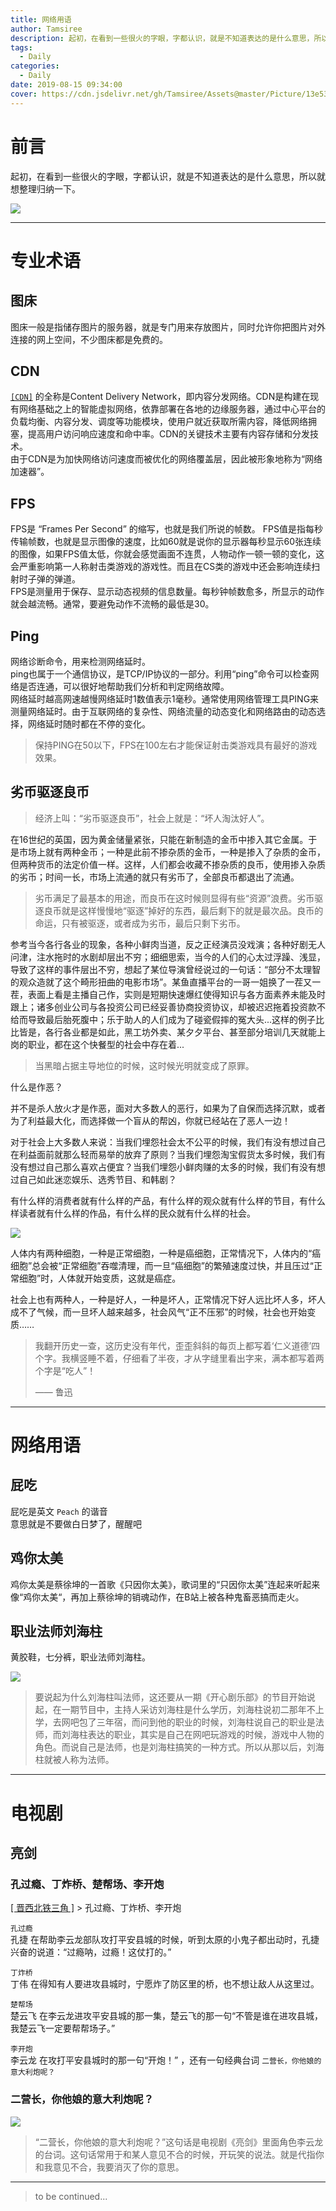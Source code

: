 ```yaml
---
title: 网络用语
author: Tamsiree
description: 起初，在看到一些很火的字眼，字都认识，就是不知道表达的是什么意思，所以就想整理归纳一下。
tags:
  - Daily
categories:
  - Daily
date: 2019-08-15 09:34:00
cover: https://cdn.jsdelivr.net/gh/Tamsiree/Assets@master/Picture/13e535eb4f3c0276170cab8f4878aa57ed5879b3.jpg
---
```


# 前言
起初，在看到一些很火的字眼，字都认识，就是不知道表达的是什么意思，所以就想整理归纳一下。

![](https://cdn.jsdelivr.net/gh/Tamsiree/Assets@master/Picture/upic_31528482_ZWxVYlJBeXBESTlpbm9Ib1diMHRGUT09_1571244105358.jpg)

---

# 专业术语
## 图床
图床一般是指储存图片的服务器，就是专门用来存放图片，同时允许你把图片对外连接的网上空间，不少图床都是免费的。  

## CDN
[`[CDN]`](https://tamsiree.com/Technical-Research/CDN/CDN/) 的全称是Content Delivery Network，即内容分发网络。CDN是构建在现有网络基础之上的智能虚拟网络，依靠部署在各地的边缘服务器，通过中心平台的负载均衡、内容分发、调度等功能模块，使用户就近获取所需内容，降低网络拥塞，提高用户访问响应速度和命中率。CDN的关键技术主要有内容存储和分发技术。  
由于CDN是为加快网络访问速度而被优化的网络覆盖层，因此被形象地称为“网络加速器”。

## FPS
FPS是 “Frames Per Second” 的缩写，也就是我们所说的帧数。
FPS值是指每秒传输帧数，也就是显示图像的速度，比如60就是说你的显示器每秒显示60张连续的图像，如果FPS值太低，你就会感觉画面不连贯，人物动作一顿一顿的变化，这会严重影响第一人称射击类游戏的游戏性。而且在CS类的游戏中还会影响连续扫射时子弹的弹道。  
FPS是测量用于保存、显示动态视频的信息数量。每秒钟帧数愈多，所显示的动作就会越流畅。通常，要避免动作不流畅的最低是30。

## Ping
网络诊断命令，用来检测网络延时。  
ping也属于一个通信协议，是TCP/IP协议的一部分。利用“ping”命令可以检查网络是否连通，可以很好地帮助我们分析和判定网络故障。  
网络延时越高网速越慢网络延时1数值表示1毫秒。通常使用网络管理工具PING来测量网络延时。由于互联网络的复杂性、网络流量的动态变化和网络路由的动态选择，网络延时随时都在不停的变化。

> 保持PING在50以下，FPS在100左右才能保证射击类游戏具有最好的游戏效果。

## 劣币驱逐良币

> 经济上叫：“劣币驱逐良币”，社会上就是：“坏人淘汰好人”。

在16世纪的英国，因为黄金储量紧张，只能在新制造的金币中掺入其它金属。于是市场上就有两种金币；一种是此前不掺杂质的金币，一种是掺入了杂质的金币，但两种货币的法定价值一样。这样，人们都会收藏不掺杂质的良币，使用掺入杂质的劣币；时间一长，市场上流通的就只有劣币了，全部良币都退出了流通。

> 劣币满足了最基本的用途，而良币在这时候则显得有些“资源”浪费。劣币驱逐良币就是这样慢慢地“驱逐”掉好的东西，最后剩下的就是最次品。良币的命运，只有被驱逐，或者成为劣币，最后只剩下劣币。

参考当今各行各业的现象，各种小鲜肉当道，反之正经演员没戏演；各种好剧无人问津，注水拖时的水剧却层出不穷；细细思索，当今的人们的心太过浮躁、浅显，导致了这样的事件层出不穷，想起了某位导演曾经说过的一句话：“部分不太理智的观众造就了这个畸形扭曲的电影市场”。某鱼直播平台的一哥一姐换了一茬又一茬，表面上看是主播自己作，实则是短期快速爆红使得知识与各方面素养未能及时跟上；诸多创业公司与各投资公司已经妥善协商投资协议，却被迟迟拖着投资款不给而导致最后胎死腹中；乐于助人的人们成为了碰瓷假摔的冤大头...这样的例子比比皆是，各行各业都是如此，黑工坊外卖、某夕夕平台、甚至部分培训几天就能上岗的职业，都在这个快餐型的社会中存在着...

> 当黑暗占据主导地位的时候，这时候光明就变成了原罪。

什么是作恶？

并不是杀人放火才是作恶，面对大多数人的恶行，如果为了自保而选择沉默，或者为了利益最大化，而选择做一个盲从的帮凶，你就已经站在了恶人一边！

对于社会上大多数人来说：当我们埋怨社会太不公平的时候，我们有没有想过自己在利益面前就那么轻而易举的放弃了原则？当我们埋怨淘宝假货太多时候，我们有没有想过自己那么喜欢占便宜？当我们埋怨小鲜肉赚的太多的时候，我们有没有想过自己如此迷恋娱乐、选秀节目、和韩剧？

有什么样的消费者就有什么样的产品，有什么样的观众就有什么样的节目，有什么样读者就有什么样的作品，有什么样的民众就有什么样的社会。

![](https://timgsa.baidu.com/timg?image&quality=80&size=b9999_10000&sec=1576069069083&di=1a8bee75a1fc71e489d425c2ca4ff7cf&imgtype=0&src=http%3A%2F%2Fn.sinaimg.cn%2Fsinacn%2Fw1280h720%2F20180307%2F9ffb-fxpwyhv4794756.jpg)

人体内有两种细胞，一种是正常细胞，一种是癌细胞，正常情况下，人体内的“癌细胞”总会被“正常细胞”吞噬清理，而一旦“癌细胞”的繁殖速度过快，并且压过“正常细胞”时，人体就开始变质，这就是癌症。

社会上也有两种人，一种是好人，一种是坏人，正常情况下好人远比坏人多，坏人成不了气候，而一旦坏人越来越多，社会风气“正不压邪”的时候，社会也开始变质……

> 我翻开历史一查，这历史没有年代，歪歪斜斜的每页上都写着‘仁义道德’四个字。我横竖睡不着，仔细看了半夜，才从字缝里看出字来，满本都写着两个字是“吃人”！
>   
> —— 鲁迅

---

# 网络用语
## 屁吃
屁吃是英文 `Peach` 的谐音  
意思就是不要做白日梦了，醒醒吧

## 鸡你太美
鸡你太美是蔡徐坤的一首歌《只因你太美》，歌词里的“只因你太美”连起来听起来像“鸡你太美“，再加上蔡徐坤的销魂动作，在B站上被各种鬼畜恶搞而走火。  

## 职业法师刘海柱
黄胶鞋，七分裤，职业法师刘海柱。  

![](http://www.jd-tv.com/uploads/allimg/190131/18-1Z131102245344.jpg)

> 要说起为什么刘海柱叫法师，这还要从一期《开心剧乐部》的节目开始说起，在一期节目中，主持人采访刘海柱是什么学历，刘海柱说初二那年不上学，去网吧包了三年宿，而问到他的职业的时候，刘海柱说自己的职业是法师，而刘海柱表达的职业，其实是自己在网吧玩游戏的时候，游戏中人物的角色。而说自己是法师，也是刘海柱搞笑的一种方式。所以从那以后，刘海柱就被人称为法师。

---

# 电视剧
## 亮剑
### 孔过瘾、丁炸桥、楚帮场、李开炮

[[ 晋西北铁三角 ]](https://tamsiree.com/电视剧/亮剑/晋西北铁三角/) > 孔过瘾、丁炸桥、李开炮

`孔过瘾`  
孔捷 在帮助李云龙部队攻打平安县城的时候，听到太原的小鬼子都出动时，孔捷兴奋的说道：“过瘾呐，过瘾！这仗打的。”

`丁炸桥`  
丁伟 在得知有人要进攻县城时，宁愿炸了防区里的桥，也不想让敌人从这里过。

`楚帮场`  
楚云飞 在李云龙进攻平安县城的那一集，楚云飞的那一句“不管是谁在进攻县城，我楚云飞一定要帮帮场子。”

`李开炮`  
李云龙 在攻打平安县城时的那一句“开炮！” ，还有一句经典台词 `二营长，你他娘的意大利炮呢？`

### 二营长，你他娘的意大利炮呢？

![](http://5b0988e595225.cdn.sohucs.com/images/20180609/998039f93a344188885e74be03b5a0a3.jpeg)

> “二营长，你他娘的意大利炮呢？”这句话是电视剧《亮剑》里面角色李云龙的台词。这句话常用于和某人意见不合的时候，开玩笑的说法。就是代指你和我意见不合，我要消灭了你的意思。

---
> to be continued...